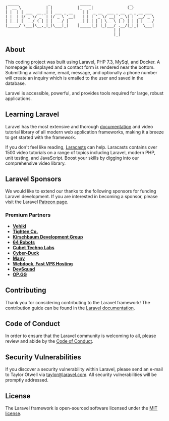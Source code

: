  ```
  _____             _             _____                 _          
 |  __ \           | |           |_   _|               (_)         
 | |  | | ___  __ _| | ___ _ __    | |  _ __  ___ _ __  _ _ __ ___ 
 | |  | |/ _ \/ _` | |/ _ \ '__|   | | | '_ \/ __| '_ \| | '__/ _ \
 | |__| |  __/ (_| | |  __/ |     _| |_| | | \__ \ |_) | | | |  __/
 |_____/ \___|\__,_|_|\___|_|    |_____|_| |_|___/ .__/|_|_|  \___|
                                                 | |               
                                                 |_|            
```

## About

This coding project was built using Laravel, PHP 7.3, MySql, and Docker. A homepage is displayed
and a contact form is rendered near the bottom. Submitting a valid name, email, message, and optionally a phone number will create an inquiry which is emailed to the user and saved in the database.

Laravel is accessible, powerful, and provides tools required for large, robust applications.

## Learning Laravel

Laravel has the most extensive and thorough [documentation](https://laravel.com/docs) and video tutorial library of all modern web application frameworks, making it a breeze to get started with the framework.

If you don't feel like reading, [Laracasts](https://laracasts.com) can help. Laracasts contains over 1500 video tutorials on a range of topics including Laravel, modern PHP, unit testing, and JavaScript. Boost your skills by digging into our comprehensive video library.

## Laravel Sponsors

We would like to extend our thanks to the following sponsors for funding Laravel development. If you are interested in becoming a sponsor, please visit the Laravel [Patreon page](https://patreon.com/taylorotwell).

### Premium Partners

- **[Vehikl](https://vehikl.com/)**
- **[Tighten Co.](https://tighten.co)**
- **[Kirschbaum Development Group](https://kirschbaumdevelopment.com)**
- **[64 Robots](https://64robots.com)**
- **[Cubet Techno Labs](https://cubettech.com)**
- **[Cyber-Duck](https://cyber-duck.co.uk)**
- **[Many](https://www.many.co.uk)**
- **[Webdock, Fast VPS Hosting](https://www.webdock.io/en)**
- **[DevSquad](https://devsquad.com)**
- **[OP.GG](https://op.gg)**

## Contributing

Thank you for considering contributing to the Laravel framework! The contribution guide can be found in the [Laravel documentation](https://laravel.com/docs/contributions).

## Code of Conduct

In order to ensure that the Laravel community is welcoming to all, please review and abide by the [Code of Conduct](https://laravel.com/docs/contributions#code-of-conduct).

## Security Vulnerabilities

If you discover a security vulnerability within Laravel, please send an e-mail to Taylor Otwell via [taylor@laravel.com](mailto:taylor@laravel.com). All security vulnerabilities will be promptly addressed.

## License

The Laravel framework is open-sourced software licensed under the [MIT license](https://opensource.org/licenses/MIT).
